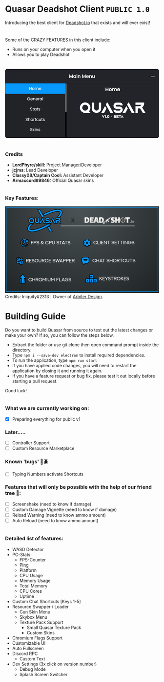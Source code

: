 # Quasar Deadshot Client `PUBLIC 1.0`

Introducing the best client for [Deadshot.io](https://deadshot.io/) that exists and will ever exist!

#

Some of the CRAZY FEATURES in this client include:
 
- Runs on your computer when you open it
- Allows you to play Deadshot

#
![](images/home.png)
#

### Credits

* **LordPhyre/skill:** Project Manager/Developer
* **jcjms:** Lead Developer
* **Classy08/Captain Cool:** Assistant Developer
* **Armaccord#9846:** Official Quasar skins

#

### Key Features:

![](images/Quasar_Feature_List_2.png)
Credits: Iniquity#2313 | Owner of [Arbiter Design](https://www.arbiterdesign.net/).

# Building Guide
Do you want to build Quasar from source to test out the latest changes or make your own? 
If so, you can follow the steps below.

- Extract the folder or use git clone then open command prompt inside the directory.
- Type `npm i --save-dev electron` to install required dependencies.
- To run the application, type `npm run start`
- If you have applied code changes, you will need to restart the application by closing it and running it again.
- If you have a feature request or bug fix, please test it out locally before starting a pull request.

Good luck!

#

### What we are currently working on:
- [x] Preparing everything for public v1

### Later.....
- [ ] Controller Support
- [ ] Custom Resource Marketplace

### Known 'bugs' 🚨🪲
- [ ] Typing Numbers activate Shortcuts

### Features that will only be possible with the help of our friend tree 🙂:
- [ ] Screenshake (need to know if damage)
- [ ] Custom Damage Vignette (need to know if damage)
- [ ] Reload Warning (need to know ammo amount)
- [ ] Auto Reload (need to know ammo amount)
#
### Detailed list of features:

- WASD Detector
- PC-Stats:
    - FPS-Counter
    - Ping
    - Platform
    - CPU Usage
    - Memory Usage
    - Total Memory
    - CPU Cores
    - Uptime
- Custom Chat Shortcuts [Keys 1-5]
- Resource Swapper / Loader
    - Gun Skin Menu
    - Skybox Menu
    - Texture Pack Support
        - Small Quasar Texture Pack
        - Custom Skins
- Chromium Flags Support
- Customizable UI
- Auto Fullscreen
- Discord RPC
    - Custom Text
- Dev Settings (3x click on version number)
    - Debug Mode
    - Splash Screen Switcher

